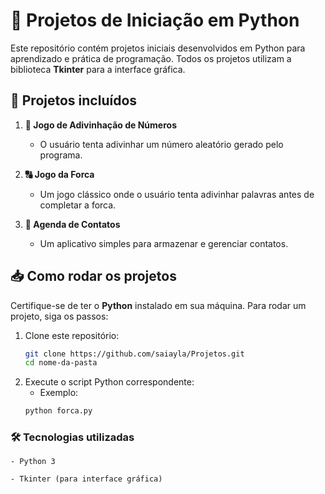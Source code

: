 # 🚀 Projetos de Iniciação em Python

Este repositório contém projetos iniciais desenvolvidos em Python para aprendizado e prática de programação. Todos os projetos utilizam a biblioteca **Tkinter** para a interface gráfica.

## 📌 Projetos incluídos

1. **🎲 Jogo de Adivinhação de Números**  
   - O usuário tenta adivinhar um número aleatório gerado pelo programa.

2. **🔠 Jogo da Forca**  
   - Um jogo clássico onde o usuário tenta adivinhar palavras antes de completar a forca.

3. **📒 Agenda de Contatos**  
   - Um aplicativo simples para armazenar e gerenciar contatos.

## 📥 Como rodar os projetos

Certifique-se de ter o **Python** instalado em sua máquina. Para rodar um projeto, siga os passos:

1. Clone este repositório:
   ```sh
   git clone https://github.com/saiayla/Projetos.git
   cd nome-da-pasta

1. Execute o script Python correspondente:
    - Exemplo:
    ```sh
    python forca.py

### 🛠 Tecnologias utilizadas
    - Python 3

    - Tkinter (para interface gráfica)


